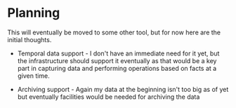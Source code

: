 Planning
========

This will eventually be moved to some other tool, but for now here are the
initial thoughts.

* Temporal data support - I don't have an immediate need for it yet, but
  the infrastructure should support it eventually as that would be a
  key part in capturing data and performing operations based on facts
  at a given time.
  
* Archiving support - Again my data at the beginning isn't too big as of
  yet but eventually facilities would be needed for archiving the data
